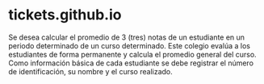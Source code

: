 # tickets.github.io

Se desea calcular el promedio de 3 (tres) notas de un estudiante en un periodo determinado de un curso determinado. Este colegio evalúa a los estudiantes de forma permanente y calcula el promedio general del curso. Como información básica de cada estudiante se debe registrar el número de identificación, su nombre y el curso realizado.
